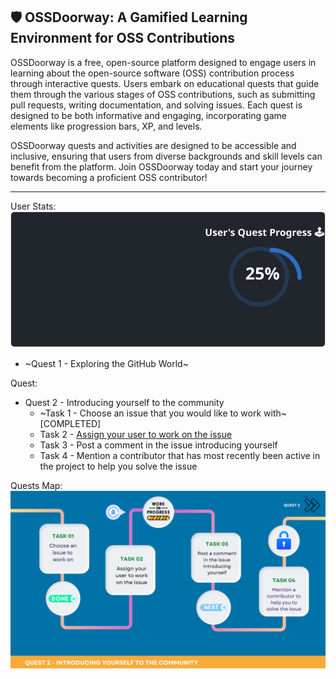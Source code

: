  ## 🛡️ OSSDoorway: A Gamified Learning Environment for OSS Contributions

OSSDoorway is a free, open-source platform designed to engage users in learning about the open-source software (OSS) contribution process through interactive quests. Users embark on educational quests that guide them through the various stages of OSS contributions, such as submitting pull requests, writing documentation, and solving issues. Each quest is designed to be both informative and engaging, incorporating game elements like progression bars, XP, and levels.

OSSDoorway quests and activities are designed to be accessible and inclusive, ensuring that users from diverse backgrounds and skill levels can benefit from the platform. Join OSSDoorway today and start your journey towards becoming a proficient OSS contributor!

---


  User Stats:<br>
  ![User Draft Stats](/userCards/draft-1718000330274.svg?)

  
  - ~Quest 1 - Exploring the GitHub World~

Quest:
  - Quest 2 - Introducing yourself to the community
    - ~Task 1 - Choose an issue that you would like to work with~ [COMPLETED]
    - Task 2 - [Assign your user to work on the issue](https://github.com/caiton1/test-repo/issues/20)
    - Task 3 - Post a comment in the issue introducing yourself
    - Task 4 - Mention a contributor that has most recently been active in the project to help you solve the issue

Quests Map:
![Quest Map](https://github.com/RESHAPELab/OSS-Doorway/blob/main/map/Q2T2.png)